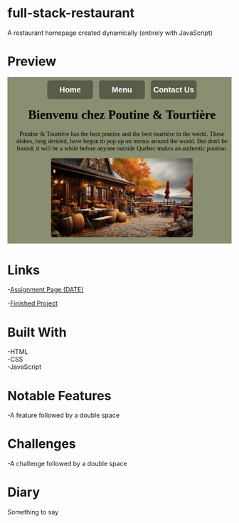 # full-stack-restaurant
A restaurant homepage created dynamically (entirely with JavaScript)

# Preview

<div align="center">
    <img src="./project-preview.png">
</div>

# Links

-[Assignment Page (DATE)]()

-[Finished Project]()

# Built With

-HTML  
-CSS  
-JavaScript  

# Notable Features

-A feature followed by a double space  

# Challenges

-A challenge followed by a double space  

# Diary

Something to say
